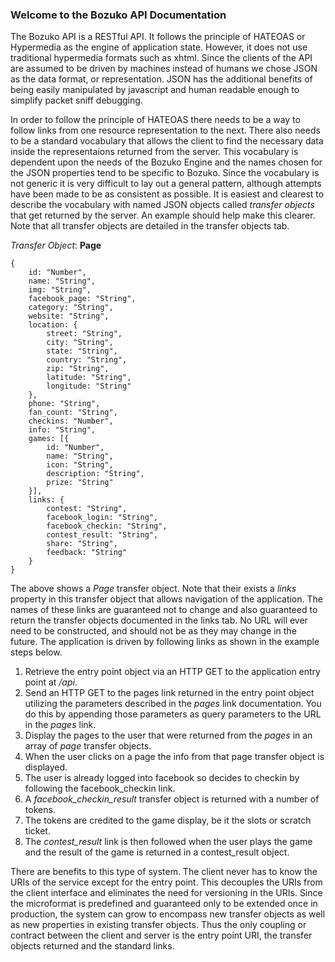 ### Welcome to the Bozuko API Documentation

The Bozuko API is a RESTful API. It follows the principle of HATEOAS or Hypermedia as the engine of application state. However, it does not use traditional hypermedia formats such as xhtml. Since the clients of the API are assumed to be driven by machines instead of humans we chose JSON as the data format, or representation. JSON has the additional benefits of being easily manipulated by javascript and human readable enough to simplify packet sniff debugging.

In order to follow the principle of HATEOAS there needs to be a way to follow links from one resource representation to the next. There also needs to be a standard vocabulary that allows the client to find the necessary data inside the representaions returned from the server. This vocabulary is dependent upon the needs of the Bozuko Engine and the names chosen for the JSON properties tend to be specific to Bozuko. Since the vocabulary is not generic it is very difficult to lay out a general pattern, although attempts have been made to be as consistent as possible. It is easiest and clearest to describe the vocabulary with named JSON objects called *transfer objects* that get returned by the server. An example should help make this clearer. Note that all transfer objects are detailed in the transfer objects tab.

*Transfer Object*: **Page**

    {
        id: "Number",
        name: "String",
        img: "String",
        facebook_page: "String",
        category: "String",
        website: "String",
        location: {
            street: "String",
            city: "String",
            state: "String",
            country: "String",
            zip: "String",
            latitude: "String",
            longitude: "String"
        },
        phone: "String",
        fan_count: "String",
        checkins: "Number",
        info: "String",
        games: [{
            id: "Number",
            name: "String",
            icon: "String",
            description: "String",
            prize: "String"
        }],
        links: {
            contest: "String",
            facebook_login: "String",
            facebook_checkin: "String",
            contest_result: "String",
            share: "String",
            feedback: "String"
        }
    }

The above shows a *Page* transfer object. Note that their exists a *links* property in this transfer object that allows navigation of the application. The names of these links are guaranteed not to change and also guaranteed to return the transfer objects documented in the links tab. No URL will ever need to be constructed, and should not be as they may change in the future. The application is driven by following links as shown in the example steps below.

1. Retrieve the entry point object via an HTTP GET to the application entry point at */api*. 
2. Send an HTTP GET to the pages link returned in the entry point object utilizing the parameters described in the *pages* link documentation. You do this by appending those parameters as query parameters to the URL in the *pages* link.
3. Display the pages to the user that were returned from the *pages* in an array of *page* transfer objects.
4. When the user clicks on a page the info from that page transfer object is displayed. 
5. The user is already logged into facebook so decides to checkin by following the facebook_checkin link.
6. A *facebook_checkin_result* transfer object is returned with a number of tokens. 
7. The tokens are credited to the game display, be it the slots or scratch ticket.
8. The *contest_result* link is then followed when the user plays the game and the result of the game is returned in a contest_result object.


There are benefits to this type of system. The client never has to know the URIs of the service except for the entry point. This decouples the URIs from the client interface and eliminates the need for versioning in the URIs. Since the microformat is predefined and guaranteed only to be extended once in production, the system can grow to encompass new transfer objects as well as new properties in existing transfer objects. Thus the only coupling or contract between the client and server is the entry point URI, the transfer objects returned and the standard links.
